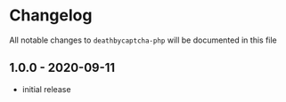 # Changelog

All notable changes to `deathbycaptcha-php` will be documented in this file

## 1.0.0 - 2020-09-11

- initial release
